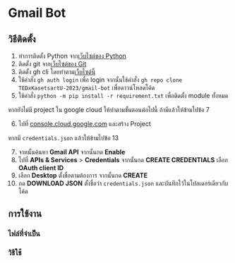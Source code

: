 # Gmail Bot
## วิธีติดตั้ง
1. ทำการติดตั้ง Python จาก[เว็บไซต์ของ Python](https://www.python.org/downloads/)
2. ติดตั้ง git จาก[เว็บไซต์ของ Git](https://git-scm.com/downloads)
3. ติดตั้ง gh cli โดยทำตาม[เว็บไซต์นี้](https://github.com/cli/cli)
4. ใช้คำสั่ง `gh auth login` เพื่อ login จากนั้นใช้คำสั่ง `gh repo clone TEDxKasetsartU-2023/gmail-bot` เพื่อดาวน์โหลดโค้ด
5. ใช้คำสั่ง `python -m pip install -r requirement.txt` เพื่อติดตั้ง module ทั้งหมด

หากยังไม่มี project ใน google cloud ให้ทำตามขั้นตอนต่อไปนี้ ถ้ามีแล้วให้ข้ามไปข้อ 7

6. ไปที่ [console.cloud.google.com](console.cloud.google.com) และสร้าง Project

หากมี `credentials.json` แล้วให้ข้ามไปข้อ 13

7. จาหนั้นค้นหา **Gmail API** จากนั้นกด **Enable**
8. ไปที่ **APIs & Services** > **Credentials** จากนั้นกด **CREATE CREDENTIALS** เลือก **OAuth client ID**
9. เลือก **Desktop** ตั้งชื่อตามต้องการ จากนั้นกด **CREATE**
10. กด **DOWNLOAD JSON** ตั้งชื่อว่า `credentials.json` และบันทึกไว้ในโปลเดอร์เดียวกับโค้ด

## การใช้งาน
### ไฟล์ที่จำเป็น
### วิธีใช้
